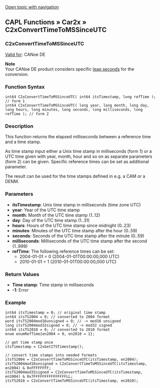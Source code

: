 [Open topic with navigation](../../../../../CANoeDEFamily.htm#Topics/CAPLFunctions/Car2x/Functions/CAPLfunctionC2xConvertTimeToMSSinceUTC.md)

## CAPL Functions » Car2x » C2xConvertTimeToMSSinceUTC

### C2xConvertTimeToMSSinceUTC

[Valid for](../../../Shared/FeatureAvailability.md): CANoe DE

**Note**  
Your CANoe DE product considers specific [leap seconds](../../../CANoeCANalyzer/Car2x/Hardware/c2xLeapSeconds.md) for the conversion.

### Function Syntax

```plaintext
int64 C2xConvertTimeToMSSinceUTC( int64 itsTimestamp, long refTime ); // form 1
int64 C2xConvertTimeToMSSinceUTC( long year, long month, long day, long hours, long minutes, long seconds, long milliseconds, long refTime ); // form 2
```

### Description

This function returns the elapsed milliseconds between a reference time and a time stamp.

As time stamp input either a Unix time stamp in milliseconds (form 1) or a UTC time given with year, month, hour and so on as separate parameters (form 2) can be given. Specific reference times can be set as additional parameter.

The result can be used for the time stamps defined in e.g. a CAM or a DENM.

### Parameters

- **itsTimestamp**: Unix time stamp in milliseconds (time zone UTC)
- **year**: Year of the UTC time stamp
- **month**: Month of the UTC time stamp (1..12)
- **day**: Day of the UTC time stamp (1..31)
- **hours**: Hours of the UTC time stamp since midnight (0..23)
- **minutes**: Minutes of the UTC time stamp after the hour (0..59)
- **seconds**: Seconds of the UTC time stamp after the minute (0..59)
- **milliseconds**: Milliseconds of the UTC time stamp after the second (1..999)
- **refTime**: The following reference times can be set:
  - 2004-01-01 = 0 (2004-01-01T00:00:00,000 UTC)
  - 2010-01-01 = 1 (2010-01-01T00:00:00,000 UTC)

### Return Values

- **Time stamp**: Time stamp in milliseconds
- **-1**: Error

### Example

```plaintext
int64 itsTimestamp = 0; // original time stamp
int64 itsTS2004 = 0; // converted to 2004 format
word itsTS2004mod16unsigned = 0; // -> mod16 unsigned
long itsTS2004mod32signed = 0; // -> mod32 signed
int64 itsTS2010 = 0; // converted to 2010 format
enum enumRefTime{en2004 = 0, en2010 = 1};

// get time stamp once
itsTimestamp = C2xGetITSTimestamp();

// convert time stamps into needed formats
itsTS2004 = C2xConvertTimeToMSSinceUTC(itsTimestamp, en2004);
itsTS2004mod16unsigned = C2xConvertTimeToMSSinceUTC(itsTimestamp, en2004) & 0xFFFFFFFF;
itsTS2004mod32signed = C2xConvertTimeToMSSinceUTC(itsTimestamp, en2004) & 0x7FFFFFFFFFFFFFFFLL;
itsTS2010 = C2xConvertTimeToMSSinceUTC(itsTimestamp, en2010);
```
